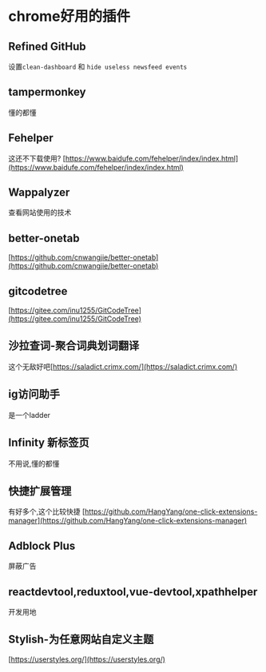 # chrome好用的插件

## Refined GitHub

设置`clean-dashboard` 和 `hide useless newsfeed events`

## tampermonkey

懂的都懂

## Fehelper

这还不下载使用? [https://www.baidufe.com/fehelper/index/index.html](https://www.baidufe.com/fehelper/index/index.html)

## Wappalyzer

查看网站使用的技术

## better-onetab

[https://github.com/cnwangjie/better-onetab](https://github.com/cnwangjie/better-onetab)

## gitcodetree

[https://gitee.com/inu1255/GitCodeTree](https://gitee.com/inu1255/GitCodeTree)

## 沙拉查词-聚合词典划词翻译

这个无敌好吧[https://saladict.crimx.com/](https://saladict.crimx.com/)

## ig访问助手

是一个ladder

## Infinity 新标签页

不用说,懂的都懂

## 快捷扩展管理

有好多个,这个比较快捷
[https://github.com/HangYang/one-click-extensions-manager](https://github.com/HangYang/one-click-extensions-manager)

## Adblock Plus

屏蔽广告

## reactdevtool,reduxtool,vue-devtool,xpathhelper

开发用地

## Stylish-为任意网站自定义主题

[https://userstyles.org/](https://userstyles.org/)
